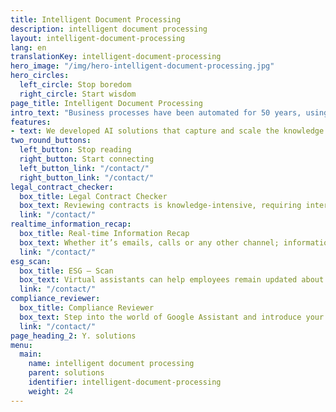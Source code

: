 ```yaml
---
title: Intelligent Document Processing
description: intelligent document processing
layout: intelligent-document-processing
lang: en
translationKey: intelligent-document-processing
hero_image: "/img/hero-intelligent-document-processing.jpg"
hero_circles:
  left_circle: Stop boredom
  right_circle: Start wisdom
page_title: Intelligent Document Processing
intro_text: "Business processes have been automated for 50 years, using traditional IT technology. But this has reached a limit: organizations still need employees to handle questions, complex cases, exceptions, check compliance and handle documents. So, the efficiency, quality and capacity of business processes still depends on two key assets: employees and knowledge. Traditional IT technology can no longer provide solutions. That’s where AI comes in."
features:
- text: We developed AI solutions that capture and scale the knowledge of your organisation. Technology that can be implemented in your business processes through various solutions. For example automate complex document-based workflows, involving unstructured data. Or support complex cases by providing relevant information and even giving handling suggestions to employees. Ways to decrease handling time and improve quality while lowering operational risks. The possibilities of AI are endless. Choose a standard solution or let us build your own customized solution.
two_round_buttons:
  left_button: Stop reading
  right_button: Start connecting
  left_button_link: "/contact/"
  right_button_link: "/contact/"
legal_contract_checker:
  box_title: Legal Contract Checker
  box_text: Reviewing contracts is knowledge-intensive, requiring interpretation of legal jargon. It is also tedious. Our AI platform Ally recognizes data fields and reviews relevant information in contracts at lightspeed, relieving employees of this workload so they can spend more time creating value.
  link: "/contact/"
realtime_information_recap:
  box_title: Real-time Information Recap
  box_text: Whether it’s emails, calls or any other channel; information is always coming in. Recaps cut through all unnecessary context and noise, serving you exactly the data points you need. This takes a load off of customer service employees and when combined with real-time transcription, dramatically reduces handling time in call centres.
  link: "/contact/"
esg_scan:
  box_title: ESG – Scan
  box_text: Virtual assistants can help employees remain updated about news within the company and assist with various aspects of employee’s daily work. This offers a tremendous opportunity for increasing employee satisfaction and productivity while saving costs and improving quality.
  link: "/contact/"
compliance_reviewer:
  box_title: Compliance Reviewer
  box_text: Step into the world of Google Assistant and introduce your first AI-powered voice-assistant. We offer a of the shelve solution with Voicedomain. Or your own customized solution for sales or service.
  link: "/contact/"
page_heading_2: Y. solutions
menu:
  main:
    name: intelligent document processing
    parent: solutions
    identifier: intelligent-document-processing
    weight: 24
---
```


